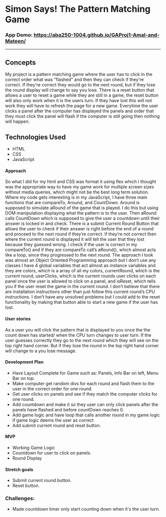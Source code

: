 # Simon Says! The Pattern Matching Game

### App Demo: https://aba250-1004.github.io/GAProj1-Amal-and-Mateen/

---
## Concepts
My project is a pattern matching game where the user has to click in the correct order what was "flashed" and then they can check if they're correct.  If they're correct they would go to the next round, but if they lose the round display will change to say you lose.  There is a reset button that allows a user to reset a game while they are still in a game,  the reset button will also only work when it is the users turn.  If they have lost this will not work they will have to refresh the page for a new game.  Everytime the user clicks a panel after the computer has displayed the panels and order that they must click the panel will flash if the computer is still going then nothing will happen. 

## Technologies Used
* HTML 
* CSS 
* JavaScript

#### Approach 

So what I did for my html and CSS was format it using flex which I thought was the appropriate way to have my game work for multiple screen sizes without media queries, which might not be the best long term solution.  Where my code gets interesting is in my JavaScript, I have three main functions that are compareTo, Around, and CountDown.  Around is supposed to simulate aRound of the game that is played.  I do this but using DOM manipulation displaying what the pattern is to the user.  Then aRound calls CountDown which is supposed to give the user a countdown until their answer is locked in and check.  There is a submit Current Round Button that allows the user to check if their answer is right before the end of a round and proceed to the next round if they’re correct.  If they’re not correct then where the current round is displayed it will tell the user that they lost because they guessed wrong.  I check if the user is correct in my compareTo() and if they are compareTo call’s aRound(), which almost acts like a loop, since they progressed to the next round.  The approach I took was almost an Object Oriented Programming approach but I don’t use any classes I have 4 global variables that act almost as instance variables and they are colors, which is a array of all my colors, currentRound, which is the current round, userClicks, which is the current rounds user clicks on each panel once the user is allowed to click on a panel, and isReset, which tells you if the user reset the game in the current round.  I don’t believe that there are installation instructions other than just follow this current round’s CPU instructions.  I don’t have any unsolved problems but I could add to the reset functionality by making that button able to start a new game if the user has lost.  

#### User stories

As a user you will click the pattern that is displayed to you once the the count down has started/ when the CPU turn changes to user turn.  If the user guesses correctly they go to the next round which they will see on the top right hand corner.  But if they lose the round in the top right hand corner will change to a you lose message.

#### Development Plan

* Have Layout Complete for Game such as: Panels, Info Bar on left, Menu Bar on top.
* Make computer get random divs for each round and flash them to the user in the correct order for one round.
* Get user clicks on panels and see if they match the computer clicks for one round.
* Add countdown and make it so they user can only click panels after the panels have flashed and before countDown reaches 0. 
* Add game logic and have loop that calls another round in my game logic if game logic deems the user as correct
* Add submit current round and reset button.

#### MVP
* Working Game Logic
* Countdown for user to click on panels.
* Round Display

#### Stretch goals
* Submit current round button.
* Reset button.

### Challenges:
* Made countdown timer only start counting down when it's the user turn.


